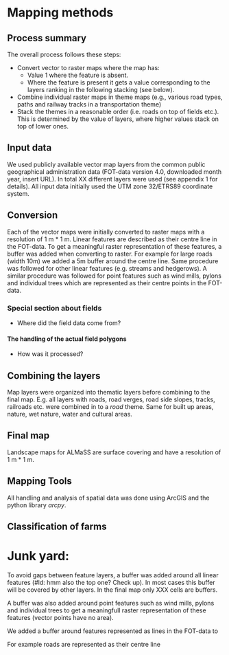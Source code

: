 # Mapping methods

## Process summary
The overall process follows these steps:
+ Convert vector to raster maps where the map has:
    * Value 1 where the feature is absent.
    * Where the feature is present it gets a value corresponding to the layers ranking in the following stacking (see below).
+ Combine individual raster maps in theme maps (e.g., various road types, paths and railway tracks in a transportation theme)
+ Stack the themes in a reasonable order (i.e. roads on top of fields etc.). This is determined by the value of layers, where higher values stack on top of lower ones.  


## Input data
We used publicly available vector map layers from the common public geographical administration data (FOT-data version 4.0, downloaded month year, insert URL). In total XX different layers were used (see appendix 1 for details). All input data  initially used the UTM zone 32/ETRS89 coordinate system.

## Conversion
Each of the vector maps were initially converted to raster maps with a resolution of 1 m * 1 m. 
Linear features are described as their centre line in the FOT-data. To get a meaningful raster representation of these features, a buffer was added when converting to raster. For example for large roads (width 10m) we added a 5m buffer around the centre line. Same procedure was followed for other linear features (e.g. streams and hedgerows). A similar procedure was followed for  point features such as wind mills, pylons and individual trees which are represented as their centre points in the FOT-data.





### Special section about fields
+ Where did the field data come from?

#### The handling of the actual field polygons
+ How was it processed?


## Combining the layers
Map layers were organized into thematic layers before combining to the final map. E.g. all layers with roads, road verges, road side slopes, tracks, railroads etc. were combined in to a *road* theme. Same for built up areas, nature, wet nature, water and cultural areas. 

## Final map
Landscape maps for ALMaSS are surface covering and have a resolution of 1 m * 1 m. 

## Mapping Tools
All handling and analysis of spatial data was done using ArcGIS and the python library *arcpy*. 

## Classification of farms



# Junk yard:

To avoid gaps between feature layers, a buffer was added around all linear features (#ld: hmm also the top one? Check up). In most cases this buffer will be covered by other layers. In the final map only XXX cells are buffers. 

A buffer was also added around point features such as wind mills, pylons and individual trees to get a meaningfull raster representation of these features (vector points have no area).

We added a buffer around features represented as lines in the FOT-data to  

For example roads are represented as their centre line